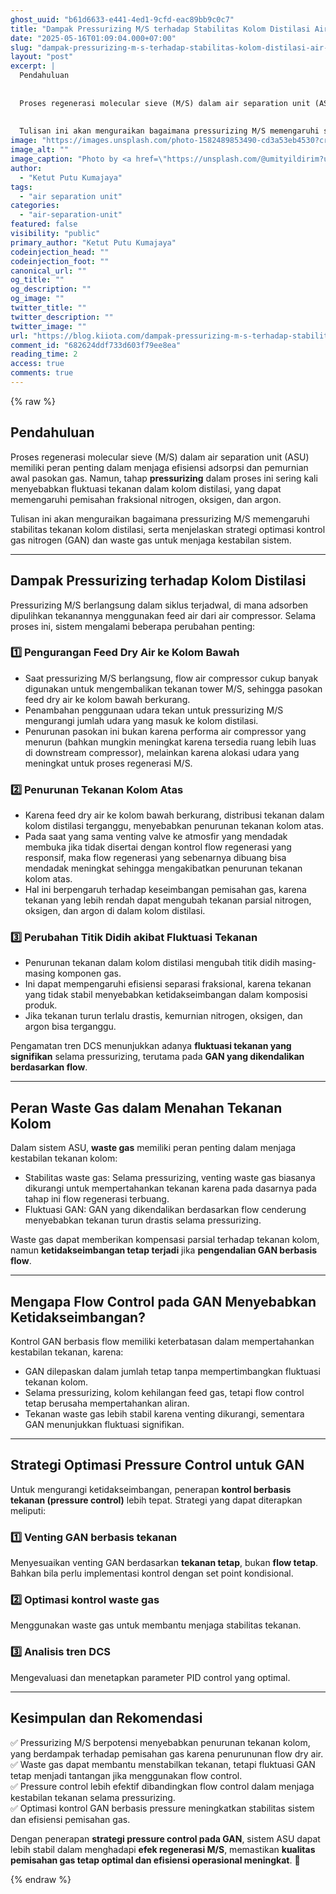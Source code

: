```yaml
---
ghost_uuid: "b61d6633-e441-4ed1-9cfd-eac89bb9c0c7"
title: "Dampak Pressurizing M/S terhadap Stabilitas Kolom Distilasi Air Separation Unit"
date: "2025-05-16T01:09:04.000+07:00"
slug: "dampak-pressurizing-m-s-terhadap-stabilitas-kolom-distilasi-air-separation-unit"
layout: "post"
excerpt: |
  Pendahuluan
  
  
  Proses regenerasi molecular sieve (M/S) dalam air separation unit (ASU) memiliki peran penting dalam menjaga efisiensi adsorpsi dan pemurnian awal pasokan gas. Namun, tahap pressurizing dalam proses ini sering kali menyebabkan fluktuasi tekanan dalam kolom distilasi, yang dapat memengaruhi pemisahan fraksional nitrogen, oksigen, dan argon.
  
  
  Tulisan ini akan menguraikan bagaimana pressurizing M/S memengaruhi stabilitas tekanan kolom distilasi, serta menjelaskan strategi optimasi ko
image: "https://images.unsplash.com/photo-1582489853490-cd3a53eb4530?crop=entropy&cs=tinysrgb&fit=max&fm=jpg&ixid=M3wxMTc3M3wwfDF8c2VhcmNofDl8fGluZHVzdHJ5fGVufDB8fHx8MTc0NzMzMDgwMHww&ixlib=rb-4.1.0&q=80&w=2000"
image_alt: ""
image_caption: "Photo by <a href=\"https://unsplash.com/@umityildirim?utm_source=ghost&utm_medium=referral&utm_campaign=api-credit\">Ümit Yıldırım</a> / <a href=\"https://unsplash.com/?utm_source=ghost&utm_medium=referral&utm_campaign=api-credit\">Unsplash</a>"
author:
  - "Ketut Putu Kumajaya"
tags:
  - "air separation unit"
categories:
  - "air-separation-unit"
featured: false
visibility: "public"
primary_author: "Ketut Putu Kumajaya"
codeinjection_head: ""
codeinjection_foot: ""
canonical_url: ""
og_title: ""
og_description: ""
og_image: ""
twitter_title: ""
twitter_description: ""
twitter_image: ""
url: "https://blog.kiiota.com/dampak-pressurizing-m-s-terhadap-stabilitas-kolom-distilasi-air-separation-unit/"
comment_id: "682624ddf733d603f79ee8ea"
reading_time: 2
access: true
comments: true
---
```


{% raw %}
<!--kg-card-begin: markdown--><h2 id="pendahuluan"><strong>Pendahuluan</strong></h2>
<p>Proses regenerasi molecular sieve (M/S) dalam air separation unit (ASU) memiliki peran penting dalam menjaga efisiensi adsorpsi dan pemurnian awal pasokan gas. Namun, tahap <strong>pressurizing</strong> dalam proses ini sering kali menyebabkan fluktuasi tekanan dalam kolom distilasi, yang dapat memengaruhi pemisahan fraksional nitrogen, oksigen, dan argon.</p>
<p>Tulisan ini akan menguraikan bagaimana pressurizing M/S memengaruhi stabilitas tekanan kolom distilasi, serta menjelaskan strategi optimasi kontrol gas nitrogen (GAN) dan waste gas untuk menjaga kestabilan sistem.</p>
<hr>
<h2 id="dampak-pressurizing-terhadap-kolom-distilasi"><strong>Dampak Pressurizing terhadap Kolom Distilasi</strong></h2>
<p>Pressurizing M/S berlangsung dalam siklus terjadwal, di mana adsorben dipulihkan tekanannya menggunakan feed air dari air compressor. Selama proses ini, sistem mengalami beberapa perubahan penting:</p>
<h3 id="1%EF%B8%8F%E2%83%A3-pengurangan-feed-dry-air-ke-kolom-bawah"><strong>1️⃣ Pengurangan Feed Dry Air ke Kolom Bawah</strong></h3>
<ul>
<li>Saat pressurizing M/S berlangsung, flow air compressor cukup banyak digunakan untuk mengembalikan tekanan tower M/S, sehingga pasokan feed dry air ke kolom bawah berkurang.</li>
<li>Penambahan penggunaan udara tekan untuk pressurizing M/S mengurangi jumlah udara yang masuk ke kolom distilasi.</li>
<li>Penurunan pasokan ini bukan karena performa air compressor yang menurun (bahkan mungkin meningkat karena tersedia ruang lebih luas di downstream compressor), melainkan karena alokasi udara yang meningkat untuk proses regenerasi M/S.</li>
</ul>
<h3 id="2%EF%B8%8F%E2%83%A3-penurunan-tekanan-kolom-atas"><strong>2️⃣ Penurunan Tekanan Kolom Atas</strong></h3>
<ul>
<li>Karena feed dry air ke kolom bawah berkurang, distribusi tekanan dalam kolom distilasi terganggu, menyebabkan penurunan tekanan kolom atas.</li>
<li>Pada saat yang sama venting valve ke atmosfir yang mendadak membuka jika tidak disertai dengan kontrol flow regenerasi yang responsif, maka flow regenerasi yang sebenarnya dibuang bisa mendadak meningkat sehingga mengakibatkan penurunan tekanan kolom atas.</li>
<li>Hal ini berpengaruh terhadap keseimbangan pemisahan gas, karena tekanan yang lebih rendah dapat mengubah tekanan parsial nitrogen, oksigen, dan argon di dalam kolom distilasi.</li>
</ul>
<h3 id="3%EF%B8%8F%E2%83%A3-perubahan-titik-didih-akibat-fluktuasi-tekanan"><strong>3️⃣ Perubahan Titik Didih akibat Fluktuasi Tekanan</strong></h3>
<ul>
<li>Penurunan tekanan dalam kolom distilasi mengubah titik didih masing-masing komponen gas.</li>
<li>Ini dapat mempengaruhi efisiensi separasi fraksional, karena tekanan yang tidak stabil menyebabkan ketidakseimbangan dalam komposisi produk.</li>
<li>Jika tekanan turun terlalu drastis, kemurnian nitrogen, oksigen, dan argon bisa terganggu.</li>
</ul>
<p>Pengamatan tren DCS menunjukkan adanya <strong>fluktuasi tekanan yang signifikan</strong> selama pressurizing, terutama pada <strong>GAN yang dikendalikan berdasarkan flow</strong>.</p>
<hr>
<h2 id="peran-waste-gas-dalam-menahan-tekanan-kolom"><strong>Peran Waste Gas dalam Menahan Tekanan Kolom</strong></h2>
<p>Dalam sistem ASU, <strong>waste gas</strong> memiliki peran penting dalam menjaga kestabilan tekanan kolom:</p>
<ul>
<li>Stabilitas waste gas: Selama pressurizing, venting waste gas biasanya dikurangi untuk mempertahankan tekanan karena pada dasarnya pada tahap ini flow regenerasi terbuang.</li>
<li>Fluktuasi GAN: GAN yang dikendalikan berdasarkan flow cenderung menyebabkan tekanan turun drastis selama pressurizing.</li>
</ul>
<p>Waste gas dapat memberikan kompensasi parsial terhadap tekanan kolom, namun <strong>ketidakseimbangan tetap terjadi</strong> jika <strong>pengendalian GAN berbasis flow</strong>.</p>
<hr>
<h2 id="mengapa-flow-control-pada-gan-menyebabkan-ketidakseimbangan"><strong>Mengapa Flow Control pada GAN Menyebabkan Ketidakseimbangan?</strong></h2>
<p>Kontrol GAN berbasis flow memiliki keterbatasan dalam mempertahankan kestabilan tekanan, karena:</p>
<ul>
<li>GAN dilepaskan dalam jumlah tetap tanpa mempertimbangkan fluktuasi tekanan kolom.</li>
<li>Selama pressurizing, kolom kehilangan feed gas, tetapi flow control tetap berusaha mempertahankan aliran.</li>
<li>Tekanan waste gas lebih stabil karena venting dikurangi, sementara GAN menunjukkan fluktuasi signifikan.</li>
</ul>
<hr>
<h2 id="strategi-optimasi-pressure-control-untuk-gan"><strong>Strategi Optimasi Pressure Control untuk GAN</strong></h2>
<p>Untuk mengurangi ketidakseimbangan, penerapan <strong>kontrol berbasis tekanan (pressure control)</strong> lebih tepat. Strategi yang dapat diterapkan meliputi:</p>
<h3 id="1%EF%B8%8F%E2%83%A3-venting-gan-berbasis-tekanan"><strong>1️⃣ Venting GAN berbasis tekanan</strong></h3>
<p>Menyesuaikan venting GAN berdasarkan <strong>tekanan tetap</strong>, bukan <strong>flow tetap</strong>. Bahkan bila perlu implementasi kontrol dengan set point kondisional.</p>
<h3 id="2%EF%B8%8F%E2%83%A3-optimasi-kontrol-waste-gas"><strong>2️⃣ Optimasi kontrol waste gas</strong></h3>
<p>Menggunakan waste gas untuk membantu menjaga stabilitas tekanan.</p>
<h3 id="3%EF%B8%8F%E2%83%A3-analisis-tren-dcs"><strong>3️⃣ Analisis tren DCS</strong></h3>
<p>Mengevaluasi dan menetapkan parameter PID control yang optimal.</p>
<hr>
<h2 id="kesimpulan-dan-rekomendasi"><strong>Kesimpulan dan Rekomendasi</strong></h2>
<p>✅ Pressurizing M/S berpotensi menyebabkan penurunan tekanan kolom, yang berdampak terhadap pemisahan gas karena penurununan flow dry air.<br>
✅ Waste gas dapat membantu menstabilkan tekanan, tetapi fluktuasi GAN tetap menjadi tantangan jika menggunakan flow control.<br>
✅ Pressure control lebih efektif dibandingkan flow control dalam menjaga kestabilan tekanan selama pressurizing.<br>
✅ Optimasi kontrol GAN berbasis pressure meningkatkan stabilitas sistem dan efisiensi pemisahan gas.</p>
<p>Dengan penerapan <strong>strategi pressure control pada GAN</strong>, sistem ASU dapat lebih stabil dalam menghadapi <strong>efek regenerasi M/S</strong>, memastikan <strong>kualitas pemisahan gas tetap optimal dan efisiensi operasional meningkat</strong>. 🚀</p>
<!--kg-card-end: markdown-->
{% endraw %}